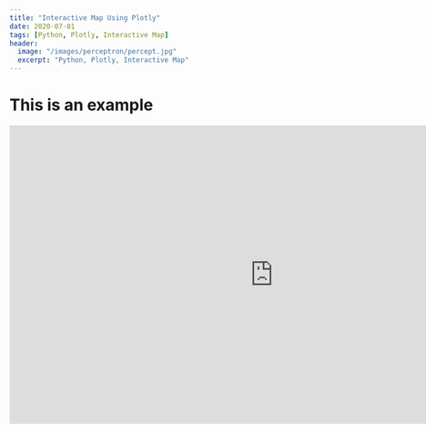 ```yaml
---
title: "Interactive Map Using Plotly"
date: 2020-07-01
tags: [Python, Plotly, Interactive Map]
header:
  image: "/images/perceptron/percept.jpg"
  excerpt: "Python, Plotly, Interactive Map"
---
```


# This is an example

<iframe id="igraph" scrolling="no" style="border:none;" seamless="seamless" src="https://juanpabloha.github.io/MapsTest/" height="525" width="925"></iframe>
